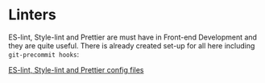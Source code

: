 
# Linters
 ES-lint, Style-lint and Prettier are must have in Front-end Development and they are quite useful. There is already created set-up for all here including `git-precommit hooks`:

[ES-lint, Style-lint and Prettier config files](https://github.com/cleo-one/front-end-docs/blob/master/snippets/eslint-stylelint-prettier)